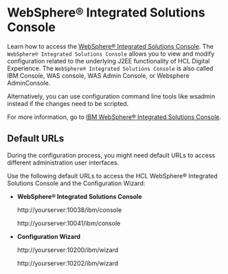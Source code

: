 # WebSphere® Integrated Solutions Console

 
Learn how to access the [WebSphere® Integrated Solutions Console](https://www.ibm.com/docs/en/was-nd/9.0.5?topic=console-starting-logging-off-administrative). 
The `WebSphere® Integrated Solutions Console` allows you to view and modify configuration related to the underlying J2EE functionality of HCL Digital Experience. The `WebSphere® Integrated Solutions Console` is also called IBM Console, WAS console, WAS Admin Console, or Websphere AdminConsole.

Alternatively, you can use configuration command line tools like wsadmin instead if the changes need to be scripted. 

For more information, go to [IBM WebSphere® Integrated Solutions Console](https://www.ibm.com/docs/en/was/9.0.5). 

## Default URLs

During the configuration process, you might need default URLs to access different administration user interfaces.

Use the following default URLs to access the HCL WebSphere® Integrated Solutions Console and the Configuration Wizard:

-   **WebSphere® Integrated Solutions Console**

    http://yourserver:10038/ibm/console

    http://yourserver:10041/ibm/console

-   **Configuration Wizard**

    http://yourserver:10200/ibm/wizard

    http://yourserver:10202/ibm/wizard
